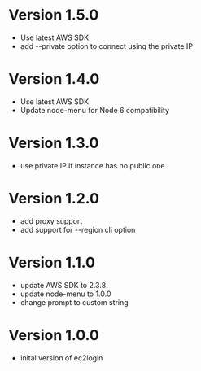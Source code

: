 # Version 1.5.0
* Use latest AWS SDK
* add --private option to connect using the private IP

# Version 1.4.0
* Use latest AWS SDK
* Update node-menu for Node 6 compatibility

# Version 1.3.0
* use private IP if instance has no public one

# Version 1.2.0
* add proxy support
* add support for --region cli option

# Version 1.1.0
* update AWS SDK to 2.3.8
* update node-menu to 1.0.0
* change prompt to custom string

# Version 1.0.0
* inital version of ec2login